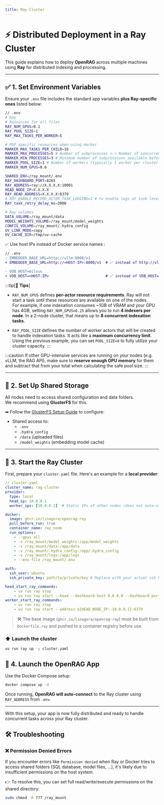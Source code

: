```yaml
---
title: Ray Cluster
---
```


# ⚡ Distributed Deployment in a Ray Cluster

This guide explains how to deploy **OpenRAG** across multiple machines using **Ray** for distributed indexing and processing.

---

## ✅ 1. Set Environment Variables

Ensure your `.env` file includes the standard app variables **plus Ray-specific ones** listed below:

```bash 
// .env
# Ray
# Resources for all files
RAY_NUM_GPUS=0.1
RAY_POOL_SIZE=1
RAY_MAX_TASKS_PER_WORKER=5

# PDF specific resources when using marker
MARKER_MAX_TASKS_PER_CHILD=10
MARKER_MAX_PROCESSES=5 # Number of subprocesses <-> Number of concurrent pdfs per worker
MARKER_MIN_PROCESSES=3 # Minimum number of subprocesses available before triggering a process pool reset.
MARKER_POOL_SIZE=1 # Number of workers (typically 1 worker per cluster node)
MARKER_NUM_GPUS=0.6

SHARED_ENV=/ray_mount/.env
RAY_DASHBOARD_PORT=8265
RAY_ADDRESS=ray://X.X.X.X:10001
HEAD_NODE_IP=X.X.X.X
RAY_HEAD_ADDRESS=X.X.X.X:6379
# RAY_ENABLE_RECORD_ACTOR_TASK_LOGGING=1 # to enable logs at task level in ray dashboard
RAY_task_retry_delay_ms=3000

# Ray volumes
DATA_VOLUME=/ray_mount/data
MODEL_WEIGHTS_VOLUME=/ray_mount/model_weights
CONFIG_VOLUME=/ray_mount/.hydra_config
UV_LINK_MODE=copy
UV_CACHE_DIR=/tmp/uv-cache 
```

✅ Use host IPs instead of Docker service names :

```diff lang="bash"
// .env
- EMBEDDER_BASE_URL=http://vllm:8000/v1
+ EMBEDDER_BASE_URL=http://<HOST-IP>:8000/v1  # ✅ instead of http://vllm:8000/v1

- VDB_HOST=milvus
+ VDB_HOST=<HOST-IP>                          # ✅ instead of VDB_HOST=milvus
```

:::tip[🧠 **Tips**]
- `RAY_NUM_GPUS` defines **per-actor resource requirements**. Ray will not start a task until these resources are available on one of the nodes.  
For example, if one indexation consumes ~1GB of VRAM and your GPU has 4GB, setting `RAY_NUM_GPUS=0.25` allows you to run **4 indexers per node**. In a 2-node cluster, that means up to **8 concurrent indexation tasks**.  

- `RAY_POOL_SIZE` defines the number of worker actors that will be created to handle indexation tasks. It acts like a **maximum concurrency limit**.  
Using the previous example, you can set `POOL_SIZE=8` to fully utilize your cluster capacity.
:::

:::caution
If other GPU-intensive services are running on your nodes (e.g. vLLM, the RAG API), make sure to **reserve enough GPU memory** for them and subtract that from your total when calculating the safe pool size.
:::

---

## 📁 2. Set Up Shared Storage

All nodes need to access shared configuration and data folders.  
We recommend using **GlusterFS** for this.

➡ Follow the [GlusterFS Setup Guide](/documentation/setup_glusterfs/) to configure:

- Shared access to:
  - `.env`
  - `.hydra_config`
  - `/data` (uploaded files)
  - `/model_weights` (embedding model cache)

---

## 🚀 3. Start the Ray Cluster

First, prepare your `cluster.yaml` file. Here's an example for a **local provider**:

```yaml
// cluster.yaml
cluster_name: rag-cluster
provider:
  type: local
  head_ip: 10.0.0.1
  worker_ips: [10.0.0.2]  # Static IPs of other nodes (does not auto-start workers)

docker:
  image: ghcr.io/linagora/openrag-ray
  pull_before_run: true
  container_name: ray_node
  run_options:
    - --gpus all
    - -v /ray_mount/model_weights:/app/model_weights
    - -v /ray_mount/data:/app/data
    - -v /ray_mount/.hydra_config:/app/.hydra_config
    - -v /ray_mount/logs:/app/logs
    - --env-file /ray_mount/.env

auth:
  ssh_user: ubuntu
  ssh_private_key: path/to/private/key # Replace with your actual ssh key path

head_start_ray_commands:
    - uv run ray stop
    - uv run ray start --head --dashboard-host 0.0.0.0 --dashboard-port ${RAY_DASHBOARD_PORT:-8265} --node-ip-address ${HEAD_NODE_IP} --autoscaling-config=~/ray_bootstrap_config.yaml
worker_start_ray_commands:
    - uv run ray stop
    - uv run ray start --address ${HEAD_NODE_IP:-10.0.0.1}:6379
```

> 🛠️ The base image (`ghcr.io/linagora/openrag-ray`) must be built from `Dockerfile.ray` and pushed to a container registry before use.

### ⬆️ Launch the cluster

```bash
uv run ray up -y cluster.yaml
```

## 🐳 4. Launch the OpenRAG App

Use the Docker Compose setup:

```bash
docker compose up -d
```

Once running, **OpenRAG will auto-connect** to the Ray cluster using `RAY_ADDRESS` from `.env`.

---

With this setup, your app is now fully distributed and ready to handle concurrent tasks across your Ray cluster.


## 🛠️ Troubleshooting

### ❌ Permission Denied Errors

If you encounter errors like `Permission denied` when Ray or Docker tries to access shared folders (SQL database, model files, ...), it's likely due to insufficient permissions on the host system.

👉 To resolve this, you can set full read/write/execute permissions on the shared directory:

```bash
sudo chmod -R 777 /ray_mount
```